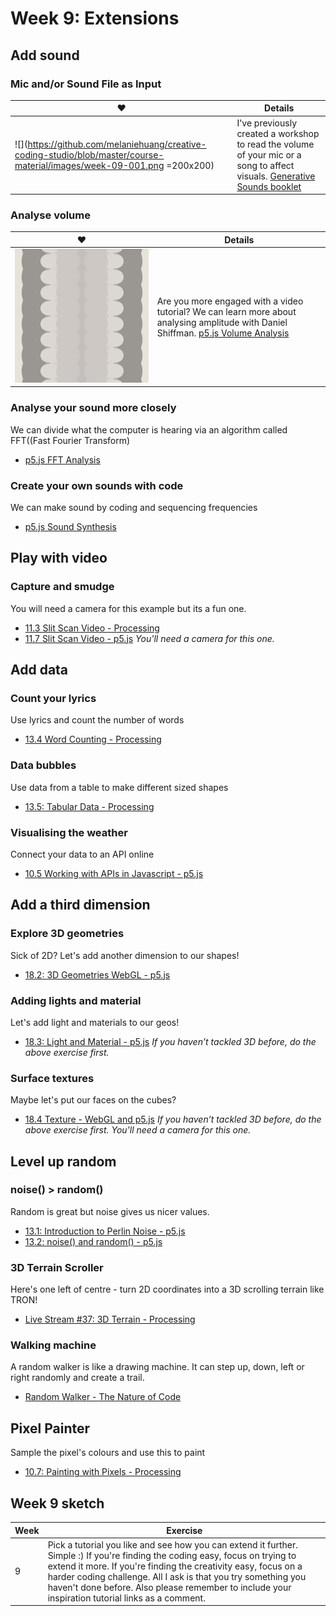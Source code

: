 # Week 9: Extensions

## Add sound

### Mic and/or Sound File as Input
♥ | Details |
--- | --- |
![](https://github.com/melaniehuang/creative-coding-studio/blob/master/course-material/images/week-09-001.png =200x200) | I've previously created a workshop to read the volume of your mic or a song to affect visuals. [Generative Sounds booklet](https://drive.google.com/file/d/12sAIQpIfR_o0tudW0heF3GV6y4iT_Gcn/view?usp=sharing)|

### Analyse volume
♥ | Details |
--- | --- |
![](https://github.com/melaniehuang/creative-coding-studio/blob/master/course-material/images/week-09-001.png) | Are you more engaged with a video tutorial? We can learn more about analysing amplitude with Daniel Shiffman. [p5.js Volume Analysis](https://www.youtube.com/watch?v=NCCHQwNAN6Y&list=PLRqwX-V7Uu6aFcVjlDAkkGIixw70s7jpW&index=4)|



### Analyse your sound more closely
We can divide what the computer is hearing via an algorithm called FFT((Fast Fourier Transform)
- [p5.js FFT Analysis](https://www.youtube.com/watch?v=2O3nm0Nvbi4&list=PLRqwX-V7Uu6aFcVjlDAkkGIixw70s7jpW&index=11)

### Create your own sounds with code
We can make sound by coding and sequencing frequencies
- [p5.js Sound Synthesis](https://www.youtube.com/watch?v=Bk8rLzzSink&list=PLRqwX-V7Uu6aFcVjlDAkkGIixw70s7jpW&index=6)

## Play with video

### Capture and smudge
You will need a camera for this example but its a fun one.
- [11.3 Slit Scan Video - Processing](https://www.youtube.com/watch?v=WCJM9WIoudI&list=PLRqwX-V7Uu6bw0bVn4M63p8TMJf3OhGy8&index=3)
- [11.7 Slit Scan Video - p5.js](https://www.youtube.com/watch?v=YqVbuMPIRwY&feature=youtu.be)
*You'll need a camera for this one.*

## Add data
### Count your lyrics
Use lyrics and count the number of words
- [13.4 Word Counting - Processing](https://www.youtube.com/watch?v=JRlqDsuK3Is&feature=youtu.be)

### Data bubbles
Use data from a table to make different sized shapes
- [13.5: Tabular Data - Processing](https://www.youtube.com/watch?v=woaR-CJEwqc&feature=youtu.be)

### Visualising the weather
Connect your data to an API online
- [10.5 Working with APIs in Javascript - p5.js](https://www.youtube.com/watch?v=ecT42O6I_WI&feature=youtu.be)

## Add a third dimension
### Explore 3D geometries
Sick of 2D? Let's add another dimension to our shapes!
- [18.2: 3D Geometries WebGL - p5.js](https://www.youtube.com/watch?v=6TPVoB4uQCU&list=PLRqwX-V7Uu6bPhi8sS1hHJ77n3zRO9FR_&t=0s&index=3)

### Adding lights and material
Let's add light and materials to our geos!
- [18.3: Light and Material - p5.js](https://www.youtube.com/watch?v=k2FguXvqp60&feature=youtu.be)
*If you haven’t tackled 3D before, do the above exercise first.*

### Surface textures
Maybe let's put our faces on the cubes?
- [18.4 Texture - WebGL and p5.js](https://www.youtube.com/watch?v=O1mYw-3Wl_Q&feature=youtu.be)
*If you haven’t tackled 3D before, do the above exercise first.*
*You'll need a camera for this one.*

## Level up random
### noise() > random()
Random is great but noise gives us nicer values.
- [13.1: Introduction to Perlin Noise - p5.js](https://www.youtube.com/watch?v=Qf4dIN99e2w&feature=youtu.be)
- [13.2: noise() and random() - p5.js](https://www.youtube.com/watch?v=YcdldZ1E9gU&feature=youtu.be)

### 3D Terrain Scroller
Here's one left of centre - turn 2D coordinates into a 3D scrolling terrain like TRON!
- [Live Stream #37: 3D Terrain - Processing](https://www.youtube.com/watch?v=ELpZW62HGVs&feature=youtu.be)

### Walking machine
A random walker is like a drawing machine. It can step up, down, left or right randomly and create a trail.
- [Random Walker - The Nature of Code](https://www.youtube.com/watch?v=rqecAdEGW6I&feature=youtu.be)

## Pixel Painter
Sample the pixel's colours and use this to paint
- [10.7: Painting with Pixels - Processing](https://www.youtube.com/watch?v=NbX3RnlAyGU&feature=youtu.be)

## Week 9 sketch
Week | Exercise |
--- | --- |
9 | Pick a tutorial you like and see how you can extend it further. Simple :) If you're finding the coding easy, focus on trying to extend it more. If you're finding the creativity easy, focus on a harder coding challenge. All I ask is that you try something you haven't done before. Also please remember to include your inspiration tutorial links as a comment. |
